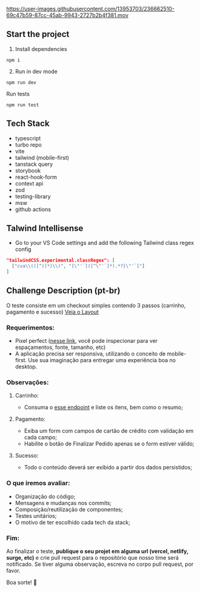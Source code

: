 




https://user-images.githubusercontent.com/13953703/236662510-69c47b59-87cc-45ab-9943-2727b2b4f381.mov




## Start the project
1. Install dependencies

```
npm i
```

2. Run in dev mode

```
npm run dev
```

Run tests

```
npm run test
```

## Tech Stack
- typescript
- turbo repo
- vite
- tailwind (mobile-first)
- tanstack query
- storybook
- react-hook-form
- context api
- zod
- testing-library
- msw
- github actions

## Talwind Intellisense

- Go to your VS Code settings and add the following Tailwind class regex config

```json
"tailwindCSS.experimental.classRegex": [
  ["cva\\(([^)]*)\\)", "[\"'`]([^\"'`]*).*?[\"'`]"]
]
```

## Challenge Description (pt-br)

O teste consiste em um checkout simples contendo 3 passos (carrinho, pagamento e sucesso) [Veja o Layout](https://www.figma.com/proto/VAOqGCWUNg13WE1t05I7xy/TestFront?page-id=15211%3A254388&node-id=15212%3A255342&viewport=415%2C484%2C0.66&scaling=min-zoom&starting-point-node-id=15212%3A254392&show-proto-sidebar=1)

### Requerimentos:

- Pixel perfect ([nesse link](https://www.figma.com/file/VAOqGCWUNg13WE1t05I7xy/TestFront?node-id=15211%3A254388&t=2A5yzAbeVSPYi4sw-1), você pode inspecionar para ver espaçamentos, fonte, tamanho, etc)
- A aplicação precisa ser responsiva, utilizando o conceito de mobile-first. Use sua imaginação para entregar uma experiência boa no desktop.

### Observações:

1. Carrinho:

   - Consuma o [esse endpoint](https://run.mocky.io/v3/d6e9a93f-9741-4494-b81e-637a8e9b8ddd) e liste os itens, bem como o resumo;

2. Pagamento:

   - Exiba um form com campos de cartão de crédito com validação em cada campo;
   - Habilite o botão de Finalizar Pedido apenas se o form estiver válido;

3. Sucesso:
   - Todo o conteúdo deverá ser exibido a partir dos dados persistidos;

### O que iremos avaliar:

- Organização do código;
- Mensagens e mudanças nos commits;
- Composição/reutilização de componentes;
- Testes unitários;
- O motivo de ter escolhido cada tech da stack;

### Fim:

Ao finalizar o teste, **publique o seu projet em alguma url (vercel, netlify, surge, etc)** e crie pull request para o repositório que nosso time será notificado. Se tiver alguma observação, escreva no corpo pull request, por favor.

Boa sorte! 🚀
